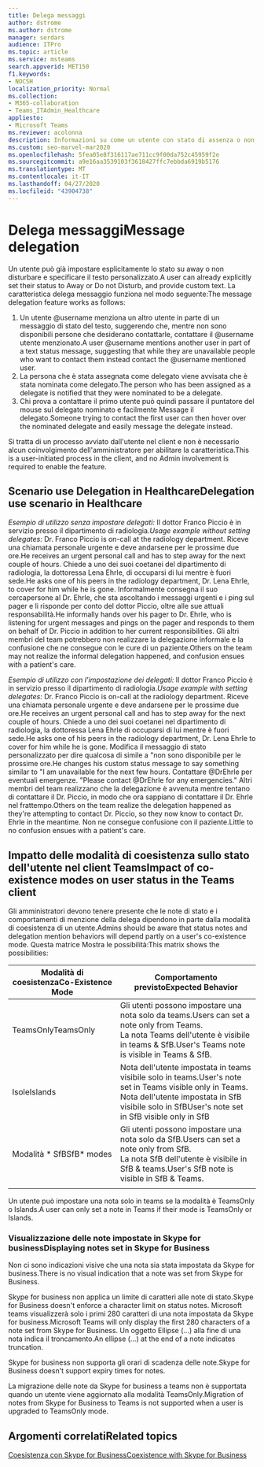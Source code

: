 ```yaml
---
title: Delega messaggi
author: dstrome
ms.author: dstrome
manager: serdars
audience: ITPro
ms.topic: article
ms.service: msteams
search.appverid: MET150
f1.keywords:
- NOCSH
localization_priority: Normal
ms.collection:
- M365-collaboration
- Teams_ITAdmin_Healthcare
appliesto:
- Microsoft Teams
ms.reviewer: acolonna
description: Informazioni su come un utente con stato di assenza o non disturbare lo stato può impostare in modo esplicito un altro utente come delegato nel messaggio di stato.
ms.custom: seo-marvel-mar2020
ms.openlocfilehash: 5fea05e8f316117ae711cc9f00da752c45959f2e
ms.sourcegitcommit: a9e16aa3539103f3618427ffc7ebbda6919b5176
ms.translationtype: MT
ms.contentlocale: it-IT
ms.lasthandoff: 04/27/2020
ms.locfileid: "43904738"
---
```

# <a name="message-delegation"></a><span data-ttu-id="032ec-103">Delega messaggi</span><span class="sxs-lookup"><span data-stu-id="032ec-103">Message delegation</span></span>

<span data-ttu-id="032ec-104">Un utente può già impostare esplicitamente lo stato su away o non disturbare e specificare il testo personalizzato.</span><span class="sxs-lookup"><span data-stu-id="032ec-104">A user can already explicitly set their status to Away or Do not Disturb, and provide custom text.</span></span> <span data-ttu-id="032ec-105">La caratteristica delega messaggio funziona nel modo seguente:</span><span class="sxs-lookup"><span data-stu-id="032ec-105">The message delegation feature works as follows:</span></span>

1. <span data-ttu-id="032ec-106">Un utente @username menziona un altro utente in parte di un messaggio di stato del testo, suggerendo che, mentre non sono disponibili persone che desiderano contattarle, contattare il @username utente menzionato.</span><span class="sxs-lookup"><span data-stu-id="032ec-106">A user @username mentions another user in part of a text status message, suggesting that while they are unavailable people who want to contact them instead contact the @username mentioned user.</span></span>
2. <span data-ttu-id="032ec-107">La persona che è stata assegnata come delegato viene avvisata che è stata nominata come delegato.</span><span class="sxs-lookup"><span data-stu-id="032ec-107">The person who has been assigned as a delegate is notified that they were nominated to be a delegate.</span></span>
3. <span data-ttu-id="032ec-108">Chi prova a contattare il primo utente può quindi passare il puntatore del mouse sul delegato nominato e facilmente Message il delegato.</span><span class="sxs-lookup"><span data-stu-id="032ec-108">Someone trying to contact the first user can then hover over the nominated delegate and easily message the delegate instead.</span></span>  

<span data-ttu-id="032ec-109">Si tratta di un processo avviato dall'utente nel client e non è necessario alcun coinvolgimento dell'amministratore per abilitare la caratteristica.</span><span class="sxs-lookup"><span data-stu-id="032ec-109">This is a user-initiated process in the client, and no Admin involvement is required to enable the feature.</span></span> 

## <a name="delegation-use-scenario-in-healthcare"></a><span data-ttu-id="032ec-110">Scenario use Delegation in Healthcare</span><span class="sxs-lookup"><span data-stu-id="032ec-110">Delegation use scenario in Healthcare</span></span>

<span data-ttu-id="032ec-111">*Esempio di utilizzo senza impostare delegati:*  Il dottor Franco Piccio è in servizio presso il dipartimento di radiologia.</span><span class="sxs-lookup"><span data-stu-id="032ec-111">*Usage example without setting delegates:*  Dr. Franco Piccio is on-call at the radiology department.</span></span> <span data-ttu-id="032ec-112">Riceve una chiamata personale urgente e deve andarsene per le prossime due ore.</span><span class="sxs-lookup"><span data-stu-id="032ec-112">He receives an urgent personal call and has to step away for the next couple of hours.</span></span> <span data-ttu-id="032ec-113">Chiede a uno dei suoi coetanei del dipartimento di radiologia, la dottoressa Lena Ehrle, di occuparsi di lui mentre è fuori sede.</span><span class="sxs-lookup"><span data-stu-id="032ec-113">He asks one of his peers in the radiology department, Dr. Lena Ehrle, to cover for him while he is gone.</span></span> <span data-ttu-id="032ec-114">Informalmente consegna il suo cercapersone al Dr. Ehrle, che sta ascoltando i messaggi urgenti e i ping sul pager e li risponde per conto del dottor Piccio, oltre alle sue attuali responsabilità.</span><span class="sxs-lookup"><span data-stu-id="032ec-114">He informally hands over his pager to Dr. Ehrle, who is listening for urgent messages and pings on the pager and responds to them on behalf of Dr. Piccio in addition to her current responsibilities.</span></span> <span data-ttu-id="032ec-115">Gli altri membri del team potrebbero non realizzare la delegazione informale e la confusione che ne consegue con le cure di un paziente.</span><span class="sxs-lookup"><span data-stu-id="032ec-115">Others on the team may not realize the informal delegation happened, and confusion ensues with a patient's care.</span></span>

<span data-ttu-id="032ec-116">*Esempio di utilizzo con l'impostazione dei delegati:* Il dottor Franco Piccio è in servizio presso il dipartimento di radiologia.</span><span class="sxs-lookup"><span data-stu-id="032ec-116">*Usage example with setting delegates:* Dr. Franco Piccio is on-call at the radiology department.</span></span> <span data-ttu-id="032ec-117">Riceve una chiamata personale urgente e deve andarsene per le prossime due ore.</span><span class="sxs-lookup"><span data-stu-id="032ec-117">He receives an urgent personal call and has to step away for the next couple of hours.</span></span> <span data-ttu-id="032ec-118">Chiede a uno dei suoi coetanei nel dipartimento di radiologia, la dottoressa Lena Ehrle di occuparsi di lui mentre è fuori sede.</span><span class="sxs-lookup"><span data-stu-id="032ec-118">He asks one of his peers in the radiology department, Dr. Lena Ehrle to cover for him while he is gone.</span></span> <span data-ttu-id="032ec-119">Modifica il messaggio di stato personalizzato per dire qualcosa di simile a "non sono disponibile per le prossime ore.</span><span class="sxs-lookup"><span data-stu-id="032ec-119">He changes his custom status message to say something similar to "I am unavailable for the next few hours.</span></span> <span data-ttu-id="032ec-120">Contattare @DrEhrle per eventuali emergenze. "</span><span class="sxs-lookup"><span data-stu-id="032ec-120">Please contact @DrEhrle for any emergencies."</span></span>  <span data-ttu-id="032ec-121">Altri membri del team realizzano che la delegazione è avvenuta mentre tentano di contattare il Dr. Piccio, in modo che ora sappiano di contattare il Dr. Ehrle nel frattempo.</span><span class="sxs-lookup"><span data-stu-id="032ec-121">Others on the team realize the delegation happened as they're attempting to contact Dr. Piccio, so they now know to contact Dr. Ehrle in the meantime.</span></span> <span data-ttu-id="032ec-122">Non ne consegue confusione con il paziente.</span><span class="sxs-lookup"><span data-stu-id="032ec-122">Little to no confusion ensues with a patient's care.</span></span>

## <a name="impact-of-co-existence-modes-on-user-status-in-the-teams-client"></a><span data-ttu-id="032ec-123">Impatto delle modalità di coesistenza sullo stato dell'utente nel client Teams</span><span class="sxs-lookup"><span data-stu-id="032ec-123">Impact of co-existence modes on user status in the Teams client</span></span>

<span data-ttu-id="032ec-124">Gli amministratori devono tenere presente che le note di stato e i comportamenti di menzione della delega dipendono in parte dalla modalità di coesistenza di un utente.</span><span class="sxs-lookup"><span data-stu-id="032ec-124">Admins should be aware that status notes and delegation mention behaviors will depend partly on a user's co-existence mode.</span></span> <span data-ttu-id="032ec-125">Questa matrice Mostra le possibilità:</span><span class="sxs-lookup"><span data-stu-id="032ec-125">This matrix shows the possibilities:</span></span>

|<span data-ttu-id="032ec-126">Modalità di coesistenza</span><span class="sxs-lookup"><span data-stu-id="032ec-126">Co-Existence Mode</span></span> | <span data-ttu-id="032ec-127">Comportamento previsto</span><span class="sxs-lookup"><span data-stu-id="032ec-127">Expected Behavior</span></span>|
|---|---|
|<span data-ttu-id="032ec-128">TeamsOnly</span><span class="sxs-lookup"><span data-stu-id="032ec-128">TeamsOnly</span></span> |<span data-ttu-id="032ec-129">Gli utenti possono impostare una nota solo da teams.</span><span class="sxs-lookup"><span data-stu-id="032ec-129">Users can set a note only from Teams.</span></span> <br> <span data-ttu-id="032ec-130">La nota Teams dell'utente è visibile in teams & SfB.</span><span class="sxs-lookup"><span data-stu-id="032ec-130">User's Teams note is visible in Teams & SfB.</span></span> |
|<span data-ttu-id="032ec-131">Isole</span><span class="sxs-lookup"><span data-stu-id="032ec-131">Islands</span></span> | <span data-ttu-id="032ec-132">Nota dell'utente impostata in teams visibile solo in teams.</span><span class="sxs-lookup"><span data-stu-id="032ec-132">User's note set in Teams visible only in Teams.</span></span> <br> <span data-ttu-id="032ec-133">Nota dell'utente impostata in SfB visibile solo in SfB</span><span class="sxs-lookup"><span data-stu-id="032ec-133">User's note set in SfB visible only in SfB</span></span> |
|<span data-ttu-id="032ec-134">Modalità \* SfB</span><span class="sxs-lookup"><span data-stu-id="032ec-134">SfB\* modes</span></span> | <span data-ttu-id="032ec-135">Gli utenti possono impostare una nota solo da SfB.</span><span class="sxs-lookup"><span data-stu-id="032ec-135">Users can set a note only from SfB.</span></span> <br> <span data-ttu-id="032ec-136">La nota SfB dell'utente è visibile in SfB & teams.</span><span class="sxs-lookup"><span data-stu-id="032ec-136">User's SfB note is visible in SfB & Teams.</span></span>  |
|||

<span data-ttu-id="032ec-137">Un utente può impostare una nota solo in teams se la modalità è TeamsOnly o Islands.</span><span class="sxs-lookup"><span data-stu-id="032ec-137">A user can only set a note in Teams if their mode is TeamsOnly or Islands.</span></span>  

### <a name="displaying-notes-set-in-skype-for-business"></a><span data-ttu-id="032ec-138">Visualizzazione delle note impostate in Skype for business</span><span class="sxs-lookup"><span data-stu-id="032ec-138">Displaying notes set in Skype for Business</span></span>
  
<span data-ttu-id="032ec-139">Non ci sono indicazioni visive che una nota sia stata impostata da Skype for business.</span><span class="sxs-lookup"><span data-stu-id="032ec-139">There is no visual indication that a note was set from Skype for Business.</span></span>

<span data-ttu-id="032ec-140">Skype for business non applica un limite di caratteri alle note di stato.</span><span class="sxs-lookup"><span data-stu-id="032ec-140">Skype for Business doesn't enforce a character limit on status notes.</span></span> <span data-ttu-id="032ec-141">Microsoft teams visualizzerà solo i primi 280 caratteri di una nota impostata da Skype for business.</span><span class="sxs-lookup"><span data-stu-id="032ec-141">Microsoft Teams will only display the first 280 characters of a note set from Skype for Business.</span></span> <span data-ttu-id="032ec-142">Un oggetto Ellipse (...) alla fine di una nota indica il troncamento.</span><span class="sxs-lookup"><span data-stu-id="032ec-142">An ellipse (…) at the end of a note indicates truncation.</span></span>
  
<span data-ttu-id="032ec-143">Skype for business non supporta gli orari di scadenza delle note.</span><span class="sxs-lookup"><span data-stu-id="032ec-143">Skype for Business doesn't support expiry times for notes.</span></span>

<span data-ttu-id="032ec-144">La migrazione delle note da Skype for business a teams non è supportata quando un utente viene aggiornato alla modalità TeamsOnly.</span><span class="sxs-lookup"><span data-stu-id="032ec-144">Migration of notes from Skype for Business to Teams is not supported when a user is upgraded to TeamsOnly mode.</span></span>

## <a name="related-topics"></a><span data-ttu-id="032ec-145">Argomenti correlati</span><span class="sxs-lookup"><span data-stu-id="032ec-145">Related topics</span></span>

[<span data-ttu-id="032ec-146">Coesistenza con Skype for Business</span><span class="sxs-lookup"><span data-stu-id="032ec-146">Coexistence with Skype for Business</span></span>](../../coexistence-chat-calls-presence.md)
